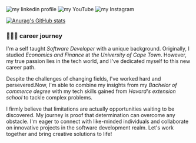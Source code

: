 <img alt="my linkedin profile" src="https://cdn.jsdelivr.net/gh/devicons/devicon/icons/linkedin/linkedin-original.svg" onclick="location.href='[https://www.linkedin.com/in/mikejunior-mkhabele-1a640118b(https://cdn.jsdelivr.net/gh/devicons/devicon@v2.15.1/devicon.min.css)'" />




 <img class="icon" src="yout.png" alt="my YouTube" onclick="location.href='https://www.youtube.com/@MarkNoTalent'">
<img class="icon" src="ig.png" alt="my Instagram" onclick="location.href='https://instagram.com/marknotalent?igshid=OGQ5ZDc2ODk2ZA=='">
                
 [![Anurag's GitHub stats](https://github-readme-stats.vercel.app/api?username=mkhmik004)](https://github.com/anuraghazra/github-readme-stats)           
 <h3>👨🏾‍💻 career journey</h3>
<p>I'm a self taught <em>Software Developer</em> with a unique background. Originally, I studied <em>Economics and Finance</em> at <em>the University of Cape Town</em>. However, my true passion lies in the tech world, and I've dedicated myself to this new career path.</P><P>Despite the challenges of changing fields, I've worked hard and persevered.Now, I'm able to combine my insights from my <em>Bachelor of commerce degree</em> with my tech skills gained from <em>Havard's extension school</em> to tackle complex problems.</p><p>I firmly believe that limitations are actually opportunities waiting to be discovered. My journey is proof that determination can overcome any obstacle. I'm eager to connect with like-minded individuals and collaborate on innovative projects in the software development realm. Let's work together and bring creative solutions to life!</p>
